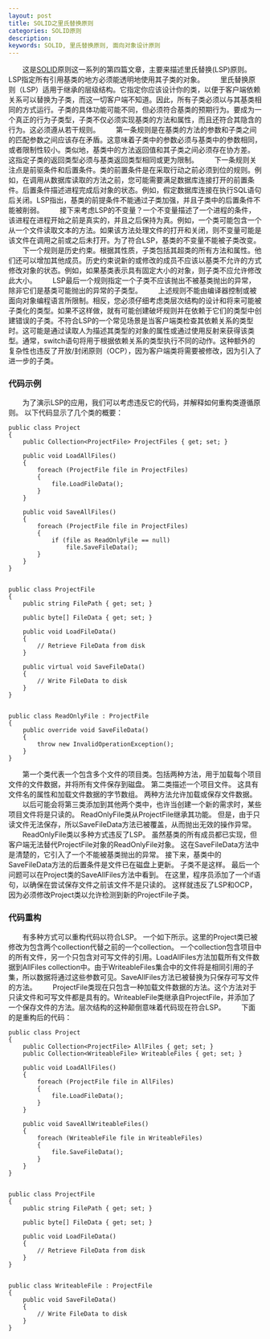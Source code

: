 ```yaml
---
layout: post
title: SOLID之里氏替换原则
categories: SOLID原则
description: 
keywords: SOLID, 里氏替换原则, 面向对象设计原则
---
```


  这是[SOLID](http://www.jianshu.com/nb/12439227)原则这一系列的第四篇文章，主要来描述里氏替换(LSP)原则。LSP指定所有引用基类的地方必须能透明地使用其子类的对象。
  里氏替换原则（LSP）适用于继承的层级结构。它指定你应该设计你的类，以便于客户端依赖关系可以替换为子类，而这一切客户端不知道。因此，所有子类必须以与其基类相同的方式运行。子类的具体功能可能不同，但必须符合基类的预期行为。要成为一个真正的行为子类型，子类不仅必须实现基类的方法和属性，而且还符合其隐含的行为。这必须遵从若干规则。
  第一条规则是在基类的方法的参数和子类之间的匹配参数之间应该存在矛盾。这意味着子类中的参数必须与基类中的参数相同，或者限制性较小。类似地，基类中的方法返回值和其子类之间必须存在协方差。 这指定子类的返回类型必须与基类返回类型相同或更为限制。
  下一条规则关注点是前驱条件和后置条件。类的前置条件是在采取行动之前必须到位的规则。例如，在调用从数据库读取的方法之前，您可能需要满足数据库连接打开的前置条件。后置条件描述进程完成后对象的状态。例如，假定数据库连接在执行SQL语句后关闭。LSP指出，基类的前提条件不能通过子类加强，并且子类中的后置条件不能被削弱。
  接下来考虑LSP的不变量？一个不变量描述了一个进程的条件，该进程在进程开始之前是真实的，并且之后保持为真。例如，一个类可能包含一个从一个文件读取文本的方法。如果该方法处理文件的打开和关闭，则不变量可能是该文件在调用之前或之后未打开。为了符合LSP，基类的不变量不能被子类改变。
  下一个规则是历史约束。根据其性质，子类包括其超类的所有方法和属性。他们还可以增加其他成员。历史约束说新的或修改的成员不应该以基类不允许的方式修改对象的状态。例如，如果基类表示具有固定大小的对象，则子类不应允许修改此大小。
  LSP最后一个规则指定一个子类不应该抛出不被基类抛出的异常，除非它们是基类可能抛出的异常的子类型。
  上述规则不能由编译器控制或被面向对象编程语言所限制。相反，您必须仔细考虑类层次结构的设计和将来可能被子类化的类型。如果不这样做，就有可能创建破坏规则并在依赖于它们的类型中创建错误的子类。不符合LSP的一个常见场景是当客户端类检查其依赖关系的类型时。这可能是通过读取人为描述其类型的对象的属性或通过使用反射来获得该类型。通常，switch语句将用于根据依赖关系的类型执行不同的动作。这种额外的复杂性也违反了开放/封闭原则（OCP），因为客户端类将需要被修改，因为引入了进一步的子类。

### 代码示例
  为了演示LSP的应用，我们可以考虑违反它的代码，并解释如何重构类遵循原则。 以下代码显示了几个类的概要：
```
public class Project
{
    public Collection<ProjectFile> ProjectFiles { get; set; }
 
    public void LoadAllFiles()
    {
        foreach (ProjectFile file in ProjectFiles)
        {
            file.LoadFileData();
        }
    }
 
    public void SaveAllFiles()
    {
        foreach (ProjectFile file in ProjectFiles)
        {
            if (file as ReadOnlyFile == null)
                file.SaveFileData();
        }
    }
}
 
 
public class ProjectFile
{
    public string FilePath { get; set; }
 
    public byte[] FileData { get; set; }
 
    public void LoadFileData()
    {
        // Retrieve FileData from disk
    }
 
    public virtual void SaveFileData()
    {
        // Write FileData to disk
    }
}
 
 
public class ReadOnlyFile : ProjectFile
{
    public override void SaveFileData()
    {
        throw new InvalidOperationException();
    }
}
```
  第一个类代表一个包含多个文件的项目类。包括两种方法，用于加载每个项目文件的文件数据，并将所有文件保存到磁盘。 第二类描述一个项目文件。 这具有文件名的属性和加载文件数据的字节数组。 两种方法允许加载或保存文件数据。
  以后可能会将第三类添加到其他两个类中，也许当创建一个新的需求时，某些项目文件将是只读的。 ReadOnlyFile类从ProjectFile继承其功能。 但是，由于只读文件无法保存，所以SaveFileData方法已被覆盖，从而抛出无效的操作异常。
  ReadOnlyFile类以多种方式违反了LSP。 虽然基类的所有成员都已实现，但客户端无法替代ProjectFile对象的ReadOnlyFile对象。 这在SaveFileData方法中是清楚的，它引入了一个不能被基类抛出的异常。 接下来，基类中的SaveFileData方法的后置条件是文件已在磁盘上更新。 子类不是这样。 最后一个问题可以在Project类的SaveAllFiles方法中看到。 在这里，程序员添加了一个if语句，以确保在尝试保存文件之前该文件不是只读的。 这样就违反了LSP和OCP，因为必须修改Project类以允许检测到新的ProjectFile子类。

### 代码重构
  有多种方式可以重构代码以符合LSP。 一个如下所示。这里的Project类已被修改为包含两个collection代替之前的一个collection。 一个collection包含项目中的所有文件，另一个只包含对可写文件的引用。LoadAllFiles方法加载所有文件数据到AllFiles collection中。由于WriteableFiles集合中的文件将是相同引用的子集，所以数据将通过这些参数可见。SaveAllFiles方法已被替换为只保存可写文件的方法。
  ProjectFile类现在只包含一种加载文件数据的方法。这个方法对于只读文件和可写文件都是具有的。WriteableFile类继承自ProjectFile，并添加了一个保存文件的方法。层次结构的这种颠倒意味着代码现在符合LSP。
  下面的是重构后的代码：
```
public class Project
{
    public Collection<ProjectFile> AllFiles { get; set; }
    public Collection<WriteableFile> WriteableFiles { get; set; }
 
    public void LoadAllFiles()
    {
        foreach (ProjectFile file in AllFiles)
        {
            file.LoadFileData();
        }
    }
 
    public void SaveAllWriteableFiles()
    {
        foreach (WriteableFile file in WriteableFiles)
        {
            file.SaveFileData();
        }
    }
}
 
 
public class ProjectFile
{
    public string FilePath { get; set; }
 
    public byte[] FileData { get; set; }
 
    public void LoadFileData()
    {
        // Retrieve FileData from disk
    }
}
 
 
public class WriteableFile : ProjectFile
{
    public void SaveFileData()
    {
        // Write FileData to disk
    }
}
```
